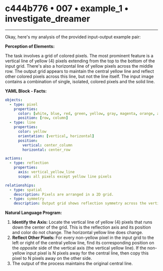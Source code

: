 # c444b776 • 007 • example_1 • investigate_dreamer

---
Okay, here's my analysis of the provided input-output example pair:

**Perception of Elements:**

The task involves a grid of colored pixels. The most prominent feature is a vertical line of yellow (4) pixels extending from the top to the bottom of the input grid. There's also a horizontal line of yellow pixels across the middle row. The output grid appears to maintain the central yellow line and reflect other colored pixels across this line, but not the line itself. The input image contains a combination of single, isolated, colored pixels and the solid line.

**YAML Block - Facts:**



```yaml
objects:
  - type: pixel
    properties:
      color: [white, blue, red, green, yellow, gray, magenta, orange, azure, maroon]
      position: [row, column]
  - type: line
    properties:
      color: yellow
      orientation: [vertical, horizontal]
      position:
        vertical: center_column
        horizontal: center_row

actions:
  - type: reflection
    properties:
      axis: vertical_yellow_line
      scope: all pixels except yellow line pixels

relationships:
  - type: spatial
    description: Pixels are arranged in a 2D grid.
  - type: symmetry
    description: Output grid shows reflection symmetry across the vertical yellow line.
```



**Natural Language Program:**

1.  **Identify the Axis:** Locate the vertical line of yellow (4) pixels that runs down the center of the grid. This is the reflection axis and its position and color do not change. The horizontal yellow line does change.
2.  **Reflect Other Pixels:** For every non-yellow pixel in the input grid to the left or right of the central yellow line, find its corresponding position on the *opposite* side of the vertical axis (the vertical yellow line). If the non-yellow input pixel is N pixels away for the central line, then copy this pixel to N pixels away on the other side.
3. The output of the process maintains the original central line.



